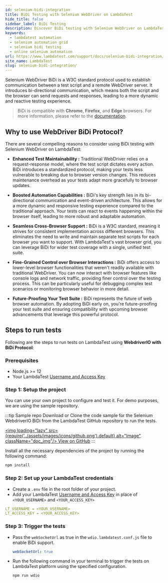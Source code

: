 ```yaml
---
id: selenium-bidi-integration
title: BiDi Testing with Selenium WebDriver on LambdaTest
hide_title: false
sidebar_label: BiDi Testing
description: Discover BiDi testing with Selenium WebDriver on LambdaTest. Enjoy enhanced automation, seamless cross-browser support, fine-grained control, and future-proof your test suite
keywords:
  - lambdatest automation
  - selenium automation grid
  - selenium bidi testing
  - online selenium automation
url: https://www.lambdatest.com/support/docs/selenium-bidi-integration/
site_name: LambdaTest
slug: selenium-bidi-integration/
---
```


<script type="application/ld+json"
      dangerouslySetInnerHTML={{ __html: JSON.stringify({
       "@context": "https://schema.org",
        "@type": "BreadcrumbList",
        "itemListElement": [{
          "@type": "ListItem",
          "position": 1,
          "name": "LambdaTest",
          "item": "https://www.lambdatest.com"
        },{
          "@type": "ListItem",
          "position": 2,
          "name": "Knowledge Base",
          "item": "https://www.lambdatest.com/support/docs/"
        },{
          "@type": "ListItem",
          "position": 3,
          "name": "Selenium BiDi Testing",
          "item": "https://www.lambdatest.com/support/docs/selenium-bidi-integration/"
        }]
      })
    }}
></script>
Selenium WebDriver BiDi is a W3C standard protocol used to establish communication between a test script and a remote WebDriver server. It introduces bi-directional communication, which means both the script and the browser can send requests and responses, leading to a more dynamic and reactive testing experience.

> BiDi is compatible with **Chrome**, **Firefox**, and **Edge** browsers. For more information, please refer to the [documentation](https://wpt.fyi/results/webdriver/tests/bidi?label=stable&label=master&aligned).

## Why to use WebDriver BiDi Protocol?

There are several compelling reasons to consider using BiDi testing with Selenium WebDriver on LambdaTest:

- **Enhanced Test Maintainability :** Traditional WebDriver relies on a request-response model, where the test script dictates every action. BiDi introduces a standardized protocol, making your tests less vulnerable to breaking due to browser version changes. This reduces maintenance overhead as your tests adapt more gracefully to browser updates.

- **Boosted Automation Capabilities :** BiDi's key strength lies in its bi-directional communication and event-driven architecture. This allows for a more dynamic and responsive testing experience compared to the traditional approach. Your tests can react to events happening within the browser itself, leading to more robust and adaptable automation.

- **Seamless Cross-Browser Support :** BiDi is a W3C standard, meaning it strives for consistent implementation across different browsers. This eliminates the need to write and maintain separate test scripts for each browser you want to support. With LambdaTest's vast browser grid, you can leverage BiDi for wider test coverage with a single, unified test suite.

- **Fine-Grained Control over Browser Interactions :** BiDi offers access to lower-level browser functionalities that weren't readily available with traditional WebDriver. You can now interact with browser features like console logs and network traffic, providing finer control over the testing process. This can be particularly useful for debugging complex test scenarios or monitoring browser behavior in more detail.

- **Future-Proofing Your Test Suite :** BiDi represents the future of web browser automation. By adopting BiDi early on, you're future-proofing your test suite and ensuring compatibility with upcoming browser advancements that leverage this powerful protocol.

## Steps to run tests 

Following are the steps to run tests on LambdaTest using **WebdriverIO with BiDi Protocol**:

### Prerequisites
- Node.js >= 12
- Your LambdaTest [Username and Access Key](/support/docs/using-environment-variables-for-authentication-credentials/)

### Step 1: Setup the project

You can use your own project to configure and test it. For demo purposes, we are using the sample repository.

:::tip Sample repo
Download or Clone the code sample for the Selenium WebdriverIO BiDi from the LambdaTest GitHub repository to run the tests.

<a href="https://github.com/4DvAnCeBoY/wdio-bidi-tests" className="github__anchor"><img loading="lazy" src={require('../assets/images/icons/github.png').default} alt="Image" className="doc_img"/> View on GitHub</a>
:::

Install all the necessary dependencies of the project by running the following command:

```bash
npm install
```

### Step 2: Set up your LambdaTest credentials

- Create a `.env` file in the root folder of your project.
- Add your LambdaTest [Username and Access Key](/support/docs/using-environment-variables-for-authentication-credentials/) in place of `<YOUR_USERNAME>` and `<YOUR_ACCESS_KEY>`

```yaml
LT_USERNAME = <YOUR_USERNAME>
LT_ACCESS_KEY = <YOUR_ACCESS_KEY>
```

### Step 3: Trigger the tests

- Pass the `webSocketUrl` as true in the `wdio.lambdatest.conf.js` file to enable BiDi support.

  ```yaml
  webSocketUrl: true
  ```

- Run the following command in your terminal to trigger the tests on LambdaTest platform using the specified configuration.

  ```bash
  npm run wdio
  ```